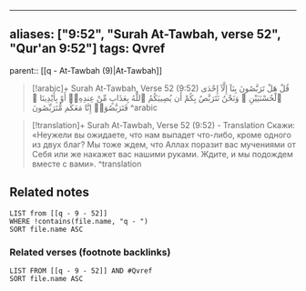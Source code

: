 
---
aliases: ["9:52", "Surah At-Tawbah, verse 52", "Qur'an 9:52"]
tags: Qvref
---

parent:: [[q - At-Tawbah (9)|At-Tawbah]]

> [!arabic]+ Surah At-Tawbah, Verse 52 (9:52)
> <span class="quran-arabic">قُلْ هَلْ تَرَبَّصُونَ بِنَآ إِلَّآ إِحْدَى ٱلْحُسْنَيَيْنِ ۖ وَنَحْنُ نَتَرَبَّصُ بِكُمْ أَن يُصِيبَكُمُ ٱللَّهُ بِعَذَابٍ مِّنْ عِندِهِۦٓ أَوْ بِأَيْدِينَا ۖ فَتَرَبَّصُوٓا۟ إِنَّا مَعَكُم مُّتَرَبِّصُونَ</span>
^arabic

> [!translation]+ Surah At-Tawbah, Verse 52 (9:52) - Translation
> Скажи: «Неужели вы ожидаете, что нам выпадет что-либо, кроме одного из двух благ? Мы тоже ждем, что Аллах поразит вас мучениями от Себя или же накажет вас нашими руками. Ждите, и мы подождем вместе с вами».
^translation



## Related notes
```dataview
LIST from [[q - 9 - 52]]
WHERE !contains(file.name, "q - ")
SORT file.name ASC
```

### Related verses (footnote backlinks)
```dataview
LIST FROM [[q - 9 - 52]] AND #Qvref
SORT file.name ASC
```

